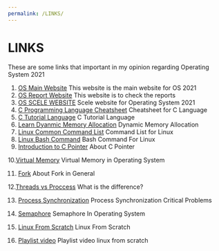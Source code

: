 ```yaml
---
permalink: /LINKS/
---
```

# LINKS
These are some links that important in my opinion regarding Operating System 2021
1. [OS Main Website](https://os.vlsm.org/)
   This website is the main website for OS 2021
2. [OS Report Website](https://os.vlsm.org/Log/)
   This website is to check the reports
3. [OS SCELE WEBSITE](https://scele.cs.ui.ac.id/course/view.php?id=3268)
   Scele website for Operating System 2021
4. [C Programming Language Cheatsheet](https://developerinsider.co/c-programming-language-cheat-sheet/)
   Cheatsheet for C Language
5. [C Tutorial Language](https://www.javatpoint.com/c-programming-language-tutorial)
   C Tutorial Language
6. [Learn Dyanmic Memory Allocation](https://www.design-reuse.com/articles/25090/dynamic-memory-allocation-fragmentation-c.html)
   Dynamic Memory Allocation
7. [Linux Common Command List](https://www.dummies.com/computers/operating-systems/linux/common-linux-commands/)
   Command List for Linux
8. [Linux Bash Command](https://www.computerhope.com/unix/ubash.htm)
   Bash Command For Linux
9. [Introduction to C Pointer](https://www.studytonight.com/c/pointers-in-c.php#:~:text=Introduction%20to%20C%20Pointers,exciting%20features%20of%20C%20language)
   About C Pointer
   
10.[Virtual Memory](https://www.geeksforgeeks.org/virtual-memory-in-operating-system/)
   Virtual Memory in Operating System
  
11. [Fork](https://linuxhint.com/fork-system-call-linux/#:~:text=The%20fork%20system%20call%20is,parent%20processes%20are%20executed%20concurrently.)
   About Fork in General

12.[Threads vs Proccess](https://www.google.com/search?q=threads+vs+processes&oq=threads+vs+pro&aqs=chrome.0.0i512j69i57j0i20i263i512j0i512l7.1922j0j7&sourceid=chrome&ie=UTF-8)
   What is the difference?
   
13. [Process Synchronization](https://www.guru99.com/process-synchronization.html)
   Process Synchronization Critical Problems
   
14. [Semaphore](https://www.tutorialspoint.com/semaphores-in-operating-system#:~:text=Semaphores%20are%20integer%20variables%20that,S%2C%20if%20it%20is%20positive.)
   Semaphore In Operating System
   
15. [Linux From Scratch](https://www.linuxfromscratch.org/lfs/view/11.0/chapter05/gcc-libstdc++-pass1.html)
   Linux From Scratch
   
 16. [Playlist video](https://www.youtube.com/channel/UCFajCKBeNRW16Xb5mJvrCvw)
   Playlist video linux from scratch
